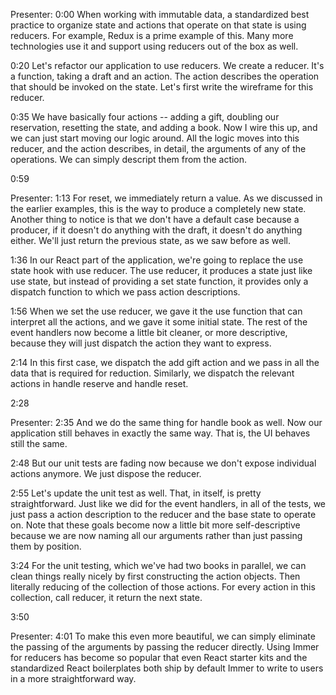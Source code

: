 Presenter: 0:00 When working with immutable data, a standardized best practice to organize state and actions that operate on that state is using reducers. For example, Redux is a prime example of this. Many more technologies use it and support using reducers out of the box as well.

0:20 Let's refactor our application to use reducers. We create a reducer. It's a function, taking a draft and an action. The action describes the operation that should be invoked on the state. Let's first write the wireframe for this reducer.

0:35 We have basically four actions -- adding a gift, doubling our reservation, resetting the state, and adding a book. Now I wire this up, and we can just start moving our logic around. All the logic moves into this reducer, and the action describes, in detail, the arguments of any of the operations. We can simply descript them from the action.

0:59

Presenter: 1:13 For reset, we immediately return a value. As we discussed in the earlier examples, this is the way to produce a completely new state. Another thing to notice is that we don't have a default case because a producer, if it doesn't do anything with the draft, it doesn't do anything either. We'll just return the previous state, as we saw before as well.

1:36 In our React part of the application, we're going to replace the use state hook with use reducer. The use reducer, it produces a state just like use state, but instead of providing a set state function, it provides only a dispatch function to which we pass action descriptions.

1:56 When we set the use reducer, we gave it the use function that can interpret all the actions, and we gave it some initial state. The rest of the event handlers now become a little bit cleaner, or more descriptive, because they will just dispatch the action they want to express.

2:14 In this first case, we dispatch the add gift action and we pass in all the data that is required for reduction. Similarly, we dispatch the relevant actions in handle reserve and handle reset.

2:28

Presenter: 2:35 And we do the same thing for handle book as well. Now our application still behaves in exactly the same way. That is, the UI behaves still the same.

2:48 But our unit tests are fading now because we don't expose individual actions anymore. We just dispose the reducer.

2:55 Let's update the unit test as well. That, in itself, is pretty straightforward. Just like we did for the event handlers, in all of the tests, we just pass a action description to the reducer and the base state to operate on. Note that these goals become now a little bit more self-descriptive because we are now naming all our arguments rather than just passing them by position.

3:24 For the unit testing, which we've had two books in parallel, we can clean things really nicely by first constructing the action objects. Then literally reducing of the collection of those actions. For every action in this collection, call reducer, it return the next state.

3:50

Presenter: 4:01 To make this even more beautiful, we can simply eliminate the passing of the arguments by passing the reducer directly. Using Immer for reducers has become so popular that even React starter kits and the standardized React boilerplates both ship by default Immer to write to users in a more straightforward way.

